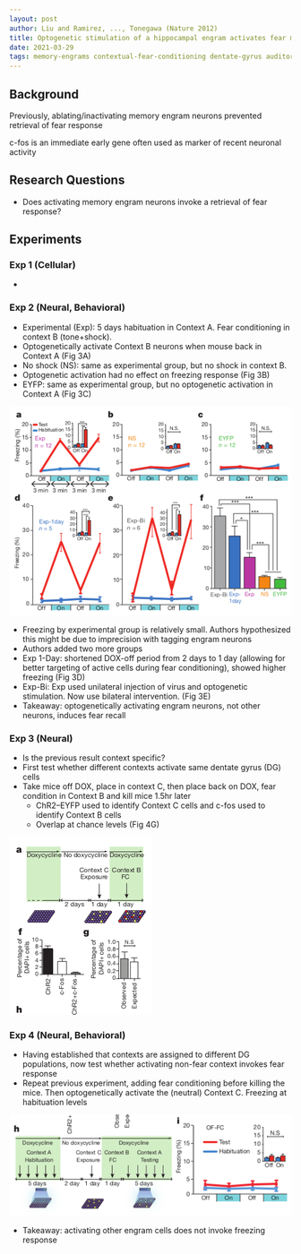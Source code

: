 ```yaml
---
layout: post
author: Liu and Ramirez, ..., Tonegawa (Nature 2012)
title: Optogenetic stimulation of a hippocampal engram activates fear memory recall
date: 2021-03-29
tags: memory-engrams contextual-fear-conditioning dentate-gyrus auditory-fear-conditioning
---
```


## Background

Previously, ablating/inactivating memory engram neurons prevented
retrieval of fear response

c-fos is an immediate early gene often used as marker of recent neuronal
  activity

## Research Questions

- Does activating memory engram neurons invoke a retrieval of fear response?

## Experiments

### Exp 1 (Cellular)

- 

### Exp 2 (Neural, Behavioral)

- Experimental (Exp): 5 days habituation in Context A. Fear conditioning in context B (tone+shock).
- Optogenetically activate Context B neurons when mouse back in Context A (Fig 3A)
- No shock (NS): same as experimental group, but no shock in context B.
- Optogenetic activation had no effect on freezing response (Fig 3B)
- EYFP: same as experimental group, but no optogenetic activation in Context A (Fig 3C)

![3ABCDEF](liu_nature_2012_optogenetic_stimulation/3abcdef.png)

- Freezing by experimental group is relatively small. Authors hypothesized this might
be due to imprecision with tagging engram neurons
- Authors added two more groups
- Exp 1-Day: shortened DOX-off period from 2 days to 1 day (allowing for better
  targeting of active cells during fear conditioning), showed higher freezing (Fig 3D)
- Exp-Bi: Exp used unilateral injection of virus and optogenetic stimulation. Now use bilateral
 intervention. (Fig 3E)
- Takeaway: optogenetically activating engram neurons, not other neurons, induces fear recall


### Exp 3 (Neural)
- Is the previous result context specific?
- First test whether different contexts activate same dentate gyrus (DG) cells
- Take mice off DOX, place in context C, then place back on DOX, fear condition in Context B
and kill mice 1.5hr later
  - ChR2–EYFP used to identify Context C cells and c-fos used to identify Context B cells
  - Overlap at chance levels (Fig 4G)

![](liu_nature_2012_optogenetic_stimulation/4AFG.png)


### Exp 4 (Neural, Behavioral)
- Having established that contexts are assigned to different DG populations, now test whether
activating non-fear context invokes fear response
- Repeat previous experiment, adding fear conditioning before killing the mice. Then 
  optogenetically activate the (neutral) Context C. Freezing at habituation levels

![](liu_nature_2012_optogenetic_stimulation/4HI.png)

- Takeaway: activating other engram cells does not invoke freezing response